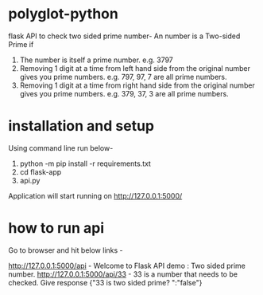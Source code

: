 # polyglot-python
flask API to check two sided prime number-
An number is a Two-sided Prime if 
1.	The number is itself a prime number. 
e.g. 3797
2.	Removing 1 digit at a time from left hand side from the original number gives you prime numbers. 
e.g. 797, 97, 7 are all prime numbers.
3.	Removing 1 digit at a time from right hand side from the original number gives you prime numbers. 
e.g. 379, 37, 3 are all prime numbers.

# installation and setup
Using command line run below-
1. python -m pip install -r requirements.txt
2. cd flask-app
3. api.py

Application will start running on http://127.0.0.1:5000/

# how to run api
Go to browser and hit below links -

http://127.0.0.1:5000/api - Welcome to Flask API demo : Two sided prime number.
http://127.0.0.1:5000/api/33 - 33 is a number that needs to be checked. Give response {"33 is two sided prime? ":"false"}
